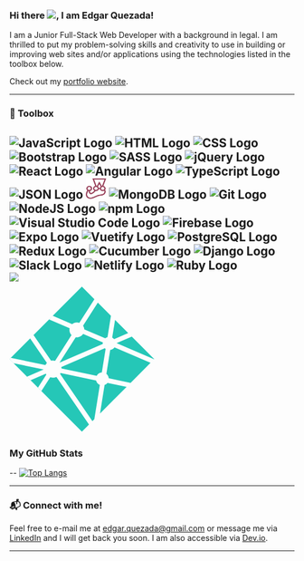 ### Hi there <img src="https://raw.githubusercontent.com/MartinHeinz/MartinHeinz/master/wave.gif" width="30px">, I am Edgar Quezada!

I am a Junior Full-Stack Web Developer with a background in legal. I am thrilled to put my problem-solving skills and creativity to use in building or improving web sites and/or applications using the technologies listed in the toolbox below.

Check out my [portfolio website](https://ejquezada.github.io/edgar_professional_portfolio/#about).  

---

### 🧰 Toolbox

<img src="https://cdn.worldvectorlogo.com/logos/javascript-1.svg" alt="JavaScript Logo" width="36" height="36"/> <img src="https://cdn.worldvectorlogo.com/logos/html-1.svg" alt="HTML Logo" width="36" height="36"/>
<img src="https://cdn.worldvectorlogo.com/logos/css-3.svg" alt="CSS Logo" width="36" height="36"/> <img src="https://cdn.worldvectorlogo.com/logos/bootstrap-4.svg" alt="Bootstrap Logo" width="36" height="36"/> <img src="https://cdn.worldvectorlogo.com/logos/sass-1.svg" alt="SASS Logo" width="36" height="36"/> <img src="https://cdn.worldvectorlogo.com/logos/jquery-3.svg" alt="jQuery Logo" width="48" height="48"/> <img src="https://cdn.worldvectorlogo.com/logos/react-2.svg" alt="React Logo" width="36" height="36"/> <img src="https://cdn.worldvectorlogo.com/logos/angular-icon-1.svg" alt="Angular Logo" width="36" height="36"/> <img src="https://cdn.worldvectorlogo.com/logos/typescript.svg" alt="TypeScript Logo" width="36" height="36"/> <img src="https://cdn.worldvectorlogo.com/logos/json-5.svg" alt="JSON Logo" width="36" height="36"/> <img src="https://raw.githubusercontent.com/devicons/devicon/master/icons/jest/jest-plain.svg" alt="Jest Logo" width="36" height="36"/> <img src="https://cdn.worldvectorlogo.com/logos/mongodb-icon-1.svg" alt="MongoDB Logo" width="36" height="36"/> <img src="https://cdn.worldvectorlogo.com/logos/git-icon.svg" alt="Git Logo" width="36" heigh="36"/> <img src="https://cdn.worldvectorlogo.com/logos/nodejs-icon.svg" alt="NodeJS Logo" width="36" height="36"/> <img src="https://cdn.worldvectorlogo.com/logos/npm.svg" alt="npm Logo" width="36" height="36"/> <img src="https://cdn.worldvectorlogo.com/logos/visual-studio-code-1.svg" alt="Visual Studio Code Logo" width="36" height="36"/> <img src="https://cdn.worldvectorlogo.com/logos/firebase-1.svg" alt="Firebase Logo" width="36" height="36"/> <img src="https://cdn.worldvectorlogo.com/logos/expo-1.svg" alt="Expo Logo" width="36" height="36"/> <img src="https://cdn.worldvectorlogo.com/logos/vuetify.svg" alt="Vuetify Logo" width="36" height="36"/> <img src="https://cdn.worldvectorlogo.com/logos/postgresql.svg" alt="PostgreSQL Logo" width="36" height="36"/> <img src="https://cdn.worldvectorlogo.com/logos/redux.svg" alt="Redux Logo" width="36" height="36"/> <img src="https://cdn.worldvectorlogo.com/logos/cucumber.svg" alt="Cucumber Logo" width="36" height="36"/> <img src="https://cdn.worldvectorlogo.com/logos/django.svg" alt="Django Logo" width="36" height="36"/> <img src="https://cdn.worldvectorlogo.com/logos/slack-new-logo.svg" alt="Slack Logo" width="36" height="36"/> <img src="https://www.netlify.com/images/home/composable-platform-stack-shells.svg" alt="Netlify Logo" width="36" height="36"/>  <img src="https://cdn.worldvectorlogo.com/logos/ruby.svg" alt="Ruby Logo" width="36" height="36"/> <img alt="Netlify SVG Vector Icon" fetchpriority="high" width="36" height="36" decoding="async" data-nimg="1" src="/show/373874/netlify.svg" style="color: transparent; width: 36px; height: 36px;"> <svg xmlns="http://www.w3.org/2000/svg" xmlns:xlink="http://www.w3.org/1999/xlink" width="256px" height="256px" viewBox="0 0 256 256" version="1.1" preserveAspectRatio="xMidYMid">
    <g>
        <path d="M153.094392,165.678589 L90.3094111,152.558384 C90.0414069,153.070392 89.7534024,153.566399 89.4333974,154.034407 L146.59029,237.41171 L150.038344,233.967656 L159.762496,173.498711 C156.454445,172.110689 153.966406,169.210644 153.094392,165.678589 L153.094392,165.678589 Z M130.190034,83.6053063 C127.837997,87.2133627 123.777934,89.6014 119.153862,89.6014 C118.441851,89.6014 117.74984,89.5293989 117.069829,89.4213972 L88.4373818,134.222097 L164.934577,101.301583 C164.910577,100.993578 164.842576,100.705574 164.842576,100.389569 C164.842576,99.7455585 164.930577,99.1215488 165.034579,98.5055391 L130.190034,83.6053063 L130.190034,83.6053063 Z M132.270067,75.4411788 L169.334646,91.2894264 C170.506664,90.3734121 171.842685,89.6934015 173.310708,89.281395 L179.402803,51.4008031 L156.194441,28.1924405 L130.070032,69.0690792 C131.322052,70.9171081 132.098064,73.0931421 132.270067,75.4411788 L132.270067,75.4411788 Z M209.93528,81.9332802 L186.674917,58.6689167 L181.618838,90.0774075 C182.906858,90.7294176 184.054876,91.5974312 185.014891,92.6614478 L209.93528,81.9332802 L209.93528,81.9332802 Z M154.206409,157.406459 C156.018438,154.130408 159.36249,151.866373 163.294551,151.562368 L169.974656,110.013719 C169.450648,109.665714 168.98264,109.249707 168.522633,108.8217 L91.585431,141.934218 C91.7814341,142.73823 91.9174362,143.558243 91.9814372,144.410256 L154.206409,157.406459 L154.206409,157.406459 Z M216.271379,88.2733793 L189.358959,99.8535602 L255.759996,128.242004 L256,128.002 L216.271379,88.2733793 L216.271379,88.2733793 Z M168.178628,173.622713 L160.090501,223.907499 L207.055235,176.942765 L173.226707,169.878654 C171.934686,171.562681 170.202659,172.866701 168.178628,173.622713 L168.178628,173.622713 Z M76.8932015,160.694511 C75.1931749,160.694511 73.5651495,160.402506 72.0411256,159.886498 L56.4408819,184.29888 L50.4127877,178.274786 L65.1890186,155.154424 C64.8210128,154.702417 64.4850076,154.22641 64.1690026,153.738402 L37.4005844,165.262582 L31.0564853,158.918483 L60.3569431,146.306286 L7.38411538,135.250113 L0.140002188,128.002 L2.432038,125.709964 L63.5169925,138.462163 C64.2250035,137.126143 65.1250176,135.898123 66.1850341,134.846107 L36.5365709,91.6014313 L42.5246644,85.6133377 L73.5011485,130.798044 C74.5931655,130.55004 75.7251832,130.402038 76.8932015,130.402038 C78.2012219,130.402038 79.4692417,130.58604 80.6812606,130.898045 L109.665714,85.5453366 C107.393678,83.1772996 105.989656,79.9692495 105.989656,76.4291942 C105.989656,75.389178 106.121658,74.3811622 106.349662,73.4131471 L70.1890967,57.9529055 L76.5331958,51.6088064 L110.793731,66.2610353 C113.069767,64.3890061 115.981812,63.2649885 119.157862,63.2649885 C120.657885,63.2649885 122.097908,63.5289926 123.445929,63.9929999 L150.170346,22.1683464 L128.002,0 L0,128.002 L128.002,256.004 L140.598197,243.407803 L83.0132971,159.398491 C81.1372678,160.226504 79.0692355,160.694511 76.8932015,160.694511 L76.8932015,160.694511 Z M178.122783,111.805747 L171.326677,154.042407 C173.666714,155.930436 175.226738,158.69448 175.522743,161.854529 L214.095345,169.906655 L249.415897,134.586103 L185.662901,107.329677 C183.874873,109.705714 181.202831,111.35374 178.122783,111.805747 L178.122783,111.805747 Z" fill="#25C7B7"/>
    </g>
</svg>
---

### My GitHub Stats 
--
[![Top Langs](https://github-readme-stats.vercel.app/api/top-langs/?username=anuraghazra)](https://github.com/anuraghazra/github-readme-stats)

---
### 📬 Connect with me!

Feel free to e-mail me at edgar.quezada@gmail.com or message me via [LinkedIn](https://www.linkedin.com/in/edgarjquezada/) and I will get back you soon.
I am also accessible via [Dev.io](https://dev.to/edgarjquezada).

---
